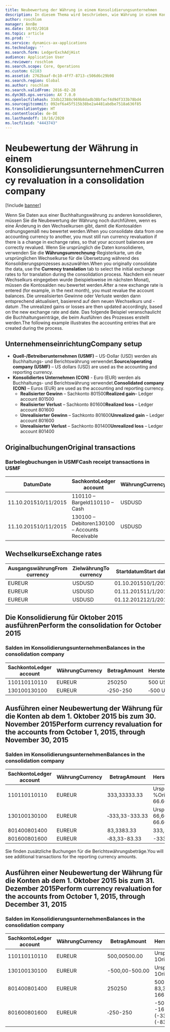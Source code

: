 ```yaml
---
title: Neubewertung der Währung in einem Konsolidierungsunternehmen
description: In diesem Thema wird beschrieben, wie Währung in einem Konsolidierungsunternehmen neu bewertet werden.
author: roschlom
manager: AnnBe
ms.date: 10/02/2018
ms.topic: article
ms.prod: ''
ms.service: dynamics-ax-applications
ms.technology: ''
ms.search.form: LedgerExchAdjHist
audience: Application User
ms.reviewer: roschlom
ms.search.scope: Core, Operations
ms.custom: 62183
ms.assetid: 2762baaf-0c10-4ff7-8713-c506d6c29b98
ms.search.region: Global
ms.author: roschlom
ms.search.validFrom: 2016-02-28
ms.dyn365.ops.version: AX 7.0.0
ms.openlocfilehash: 33db12388c969b8dadb38bfacf4d9df333b78bd4
ms.sourcegitcommit: 092ef6a45f515b38be2a4481abdbe7518a636f85
ms.translationtype: HT
ms.contentlocale: de-DE
ms.lasthandoff: 10/16/2020
ms.locfileid: "4443743"
---
```

# <a name="currency-revaluation-in-a-consolidation-company"></a><span data-ttu-id="75bd5-103">Neubewertung der Währung in einem Konsolidierungsunternehmen</span><span class="sxs-lookup"><span data-stu-id="75bd5-103">Currency revaluation in a consolidation company</span></span>

[!include [banner](../includes/banner.md)]

<span data-ttu-id="75bd5-104">Wenn Sie Daten aus einer Buchhaltungswährung zu anderen konsolidieren, müssen Sie die Neubewertung der Währung noch durchführen, wenn es eine Änderung in den Wechselkursen gibt, damit die Kontosalden ordnungsgemäß neu bewertet werden.</span><span class="sxs-lookup"><span data-stu-id="75bd5-104">When you consolidate data from one accounting currency to another, you must still run currency revaluation if there is a change in exchange rates, so that your account balances  are correctly revalued.</span></span> <span data-ttu-id="75bd5-105">Wenn Sie ursprünglich die Daten konsolidieren, verwenden Sie die **Währungsumrechnung**-Registerkarte, um die ursprünglichen Wechselkurse für die Übersetzung während des Konsolidierungsprozesses auszuwählen.</span><span class="sxs-lookup"><span data-stu-id="75bd5-105">When you originally consolidate the data, use the **Currency translation** tab to select the initial exchange rates to for translation during the consolidation process.</span></span> <span data-ttu-id="75bd5-106">Nachdem ein neuer Wechselkurs eingegeben wurde (beispielsweise im nächsten Monat), müssen die Kontosalden neu bewertet werden.</span><span class="sxs-lookup"><span data-stu-id="75bd5-106">After a new exchange rate is entered (for example, in the next month), you must revalue the account balances.</span></span> <span data-ttu-id="75bd5-107">Die unrealisierten Gewinne oder Verluste werden dann entsprechend aktualisiert, basierend auf dem neuen Wechselkurs und -datum .</span><span class="sxs-lookup"><span data-stu-id="75bd5-107">The unrealized gains or losses are then updated accordingly, based on the new exchange rate and date.</span></span> <span data-ttu-id="75bd5-108">Das folgende Beispiel veranschaulicht die Buchhaltungseinträge, die beim Ausführen des Prozesses erstellt werden.</span><span class="sxs-lookup"><span data-stu-id="75bd5-108">The following example illustrates the accounting entries that are created during the process.</span></span>

## <a name="company-setup"></a><span data-ttu-id="75bd5-109">Unternehmenseinrichtung</span><span class="sxs-lookup"><span data-stu-id="75bd5-109">Company setup</span></span>
-   <span data-ttu-id="75bd5-110">**Quell-/Betreiberunternehmen (USMF)** – US-Dollar (USD) werden als Buchhaltungs- und Berichtswährung verwendet.</span><span class="sxs-lookup"><span data-stu-id="75bd5-110">**Source/operating company (USMF)** – US dollars (USD) are used as the accounting and reporting currency.</span></span>
-   <span data-ttu-id="75bd5-111">**Konsolidiertes Unternehmen (CON)** - Euro (EUR) werden als Buchhaltungs- und Berichtswährung verwendet.</span><span class="sxs-lookup"><span data-stu-id="75bd5-111">**Consolidated company (CON)** – Euros (EUR) are used as the accounting and reporting currency.</span></span>
    -   <span data-ttu-id="75bd5-112">**Realisierter Gewinn** – Sachkonto 801500</span><span class="sxs-lookup"><span data-stu-id="75bd5-112">**Realized gain**– Ledger account 801500</span></span>
    -   <span data-ttu-id="75bd5-113">**Realisierter Verlust** – Sachkonto 801600</span><span class="sxs-lookup"><span data-stu-id="75bd5-113">**Realized loss** – Ledger account 801600</span></span>
    -   <span data-ttu-id="75bd5-114">**Unrealisierter Gewinn** – Sachkonto 801600</span><span class="sxs-lookup"><span data-stu-id="75bd5-114">**Unrealized gain** – Ledger account 801600</span></span>
    -   <span data-ttu-id="75bd5-115">**Unrealisierter Verlust** – Sachkonto 801400</span><span class="sxs-lookup"><span data-stu-id="75bd5-115">**Unrealized loss** – Ledger account 801400</span></span>

## <a name="original-transactions"></a><span data-ttu-id="75bd5-116">Originalbuchungen</span><span class="sxs-lookup"><span data-stu-id="75bd5-116">Original transactions</span></span>
### <a name="cash-receipt-transactions-in-usmf"></a><span data-ttu-id="75bd5-117">Barbelegbuchungen in USMF</span><span class="sxs-lookup"><span data-stu-id="75bd5-117">Cash receipt transactions in USMF</span></span>

| <span data-ttu-id="75bd5-118">Datum</span><span class="sxs-lookup"><span data-stu-id="75bd5-118">Date</span></span>       | <span data-ttu-id="75bd5-119">Sachkonto</span><span class="sxs-lookup"><span data-stu-id="75bd5-119">Ledger account</span></span>               | <span data-ttu-id="75bd5-120">Währung</span><span class="sxs-lookup"><span data-stu-id="75bd5-120">Currency</span></span> | <span data-ttu-id="75bd5-121">Betrag</span><span class="sxs-lookup"><span data-stu-id="75bd5-121">Amount</span></span> |
|------------|------------------------------|----------|--------|
| <span data-ttu-id="75bd5-122">11.10.2015</span><span class="sxs-lookup"><span data-stu-id="75bd5-122">10/11/2015</span></span> | <span data-ttu-id="75bd5-123">110110 – Bargeld</span><span class="sxs-lookup"><span data-stu-id="75bd5-123">110110 – Cash</span></span>                | <span data-ttu-id="75bd5-124">USD</span><span class="sxs-lookup"><span data-stu-id="75bd5-124">USD</span></span>      | <span data-ttu-id="75bd5-125">500</span><span class="sxs-lookup"><span data-stu-id="75bd5-125">500</span></span>    |
| <span data-ttu-id="75bd5-126">11.10.2015</span><span class="sxs-lookup"><span data-stu-id="75bd5-126">10/11/2015</span></span> | <span data-ttu-id="75bd5-127">130100 – Debitoren</span><span class="sxs-lookup"><span data-stu-id="75bd5-127">130100 – Accounts Receivable</span></span> | <span data-ttu-id="75bd5-128">USD</span><span class="sxs-lookup"><span data-stu-id="75bd5-128">USD</span></span>      | <span data-ttu-id="75bd5-129">‑500</span><span class="sxs-lookup"><span data-stu-id="75bd5-129">-500</span></span>   |

## <a name="exchange-rates"></a><span data-ttu-id="75bd5-130">Wechselkurse</span><span class="sxs-lookup"><span data-stu-id="75bd5-130">Exchange rates</span></span>

| <span data-ttu-id="75bd5-131">Ausgangswährung</span><span class="sxs-lookup"><span data-stu-id="75bd5-131">From currency</span></span> | <span data-ttu-id="75bd5-132">Zielwährung</span><span class="sxs-lookup"><span data-stu-id="75bd5-132">To currency</span></span> | <span data-ttu-id="75bd5-133">Startdatum</span><span class="sxs-lookup"><span data-stu-id="75bd5-133">Start date</span></span> | <span data-ttu-id="75bd5-134">Kurs</span><span class="sxs-lookup"><span data-stu-id="75bd5-134">Exchange rate</span></span> |
|---------------|-------------|------------|---------------|
| <span data-ttu-id="75bd5-135">EUR</span><span class="sxs-lookup"><span data-stu-id="75bd5-135">EUR</span></span>           | <span data-ttu-id="75bd5-136">USD</span><span class="sxs-lookup"><span data-stu-id="75bd5-136">USD</span></span>         | <span data-ttu-id="75bd5-137">01.10.2015</span><span class="sxs-lookup"><span data-stu-id="75bd5-137">10/1/2015</span></span>  | <span data-ttu-id="75bd5-138">200</span><span class="sxs-lookup"><span data-stu-id="75bd5-138">200</span></span>           |
| <span data-ttu-id="75bd5-139">EUR</span><span class="sxs-lookup"><span data-stu-id="75bd5-139">EUR</span></span>           | <span data-ttu-id="75bd5-140">USD</span><span class="sxs-lookup"><span data-stu-id="75bd5-140">USD</span></span>         | <span data-ttu-id="75bd5-141">01.11.2015</span><span class="sxs-lookup"><span data-stu-id="75bd5-141">11/1/2015</span></span>  | <span data-ttu-id="75bd5-142">150</span><span class="sxs-lookup"><span data-stu-id="75bd5-142">150</span></span>           |
| <span data-ttu-id="75bd5-143">EUR</span><span class="sxs-lookup"><span data-stu-id="75bd5-143">EUR</span></span>           | <span data-ttu-id="75bd5-144">USD</span><span class="sxs-lookup"><span data-stu-id="75bd5-144">USD</span></span>         | <span data-ttu-id="75bd5-145">01.12.2012</span><span class="sxs-lookup"><span data-stu-id="75bd5-145">12/1/2012</span></span>  | <span data-ttu-id="75bd5-146">100</span><span class="sxs-lookup"><span data-stu-id="75bd5-146">100</span></span>           |

## <a name="perform-the-consolidation-for-october-2015"></a><span data-ttu-id="75bd5-147">Die Konsolidierung für Oktober 2015 ausführen</span><span class="sxs-lookup"><span data-stu-id="75bd5-147">Perform the consolidation for October 2015</span></span>
### <a name="balances-in-the-consolidation-company"></a><span data-ttu-id="75bd5-148">Salden im Konsolidierungsunternehmen</span><span class="sxs-lookup"><span data-stu-id="75bd5-148">Balances in the consolidation company</span></span>

| <span data-ttu-id="75bd5-149">Sachkonto</span><span class="sxs-lookup"><span data-stu-id="75bd5-149">Ledger account</span></span> | <span data-ttu-id="75bd5-150">Währung</span><span class="sxs-lookup"><span data-stu-id="75bd5-150">Currency</span></span> | <span data-ttu-id="75bd5-151">Betrag</span><span class="sxs-lookup"><span data-stu-id="75bd5-151">Amount</span></span> | <span data-ttu-id="75bd5-152">Herstellkostenkalkulation</span><span class="sxs-lookup"><span data-stu-id="75bd5-152">Calculation</span></span>    |
|----------------|----------|--------|----------------|
| <span data-ttu-id="75bd5-153">110110</span><span class="sxs-lookup"><span data-stu-id="75bd5-153">110110</span></span>         | <span data-ttu-id="75bd5-154">EUR</span><span class="sxs-lookup"><span data-stu-id="75bd5-154">EUR</span></span>      | <span data-ttu-id="75bd5-155">250</span><span class="sxs-lookup"><span data-stu-id="75bd5-155">250</span></span>    | <span data-ttu-id="75bd5-156">500 USD × 50 %</span><span class="sxs-lookup"><span data-stu-id="75bd5-156">500 USD × 50%</span></span>  |
| <span data-ttu-id="75bd5-157">130100</span><span class="sxs-lookup"><span data-stu-id="75bd5-157">130100</span></span>         | <span data-ttu-id="75bd5-158">EUR</span><span class="sxs-lookup"><span data-stu-id="75bd5-158">EUR</span></span>      | <span data-ttu-id="75bd5-159">‑250</span><span class="sxs-lookup"><span data-stu-id="75bd5-159">-250</span></span>   | <span data-ttu-id="75bd5-160">‑500 USD × 50 %</span><span class="sxs-lookup"><span data-stu-id="75bd5-160">-500 USD × 50%</span></span> |

## <a name="perform-currency-revaluation-for-the-accounts-from-october-1-2015-through-november-30-2015"></a><span data-ttu-id="75bd5-161">Ausführen einer Neubewertung der Währung für die Konten ab dem 1. Oktober 2015 bis zum 30. November 2015</span><span class="sxs-lookup"><span data-stu-id="75bd5-161">Perform currency revaluation for the accounts from October 1, 2015, through November 30, 2015</span></span>
### <a name="balances-in-the-consolidation-company"></a><span data-ttu-id="75bd5-162">Salden im Konsolidierungsunternehmen</span><span class="sxs-lookup"><span data-stu-id="75bd5-162">Balances in the consolidation company</span></span>

| <span data-ttu-id="75bd5-163">Sachkonto</span><span class="sxs-lookup"><span data-stu-id="75bd5-163">Ledger account</span></span> | <span data-ttu-id="75bd5-164">Währung</span><span class="sxs-lookup"><span data-stu-id="75bd5-164">Currency</span></span> | <span data-ttu-id="75bd5-165">Betrag</span><span class="sxs-lookup"><span data-stu-id="75bd5-165">Amount</span></span>  | <span data-ttu-id="75bd5-166">Herstellkostenkalkulation</span><span class="sxs-lookup"><span data-stu-id="75bd5-166">Calculation</span></span>                        |
|----------------|----------|---------|------------------------------------|
| <span data-ttu-id="75bd5-167">110110</span><span class="sxs-lookup"><span data-stu-id="75bd5-167">110110</span></span>         | <span data-ttu-id="75bd5-168">EUR</span><span class="sxs-lookup"><span data-stu-id="75bd5-168">EUR</span></span>      | <span data-ttu-id="75bd5-169">333,33</span><span class="sxs-lookup"><span data-stu-id="75bd5-169">333.33</span></span>  | <span data-ttu-id="75bd5-170">Ursprünglicher Betrag 500 × 66,6667 %</span><span class="sxs-lookup"><span data-stu-id="75bd5-170">Original amount of 500 × 66.6667%</span></span>  |
| <span data-ttu-id="75bd5-171">130100</span><span class="sxs-lookup"><span data-stu-id="75bd5-171">130100</span></span>         | <span data-ttu-id="75bd5-172">EUR</span><span class="sxs-lookup"><span data-stu-id="75bd5-172">EUR</span></span>      | <span data-ttu-id="75bd5-173">‑333,33</span><span class="sxs-lookup"><span data-stu-id="75bd5-173">-333.33</span></span> | <span data-ttu-id="75bd5-174">Ursprünglicher Betrag -500 × 66,6667 %</span><span class="sxs-lookup"><span data-stu-id="75bd5-174">Original amount of -500 × 66.6667%</span></span> |
| <span data-ttu-id="75bd5-175">801400</span><span class="sxs-lookup"><span data-stu-id="75bd5-175">801400</span></span>         | <span data-ttu-id="75bd5-176">EUR</span><span class="sxs-lookup"><span data-stu-id="75bd5-176">EUR</span></span>      | <span data-ttu-id="75bd5-177">83,33</span><span class="sxs-lookup"><span data-stu-id="75bd5-177">83.33</span></span>   | <span data-ttu-id="75bd5-178">333,33 – 250</span><span class="sxs-lookup"><span data-stu-id="75bd5-178">333.33 – 250</span></span>                       |
| <span data-ttu-id="75bd5-179">801600</span><span class="sxs-lookup"><span data-stu-id="75bd5-179">801600</span></span>         | <span data-ttu-id="75bd5-180">EUR</span><span class="sxs-lookup"><span data-stu-id="75bd5-180">EUR</span></span>      | <span data-ttu-id="75bd5-181">‑83,33</span><span class="sxs-lookup"><span data-stu-id="75bd5-181">-83.33</span></span>  | <span data-ttu-id="75bd5-182">-333,33 – (-250)</span><span class="sxs-lookup"><span data-stu-id="75bd5-182">-333.33 – (-250)</span></span>                   |

<span data-ttu-id="75bd5-183">Sie finden zusätzliche Buchungen für die Berichtswährungsbeträge.</span><span class="sxs-lookup"><span data-stu-id="75bd5-183">You will see additional transactions for the reporting currency amounts.</span></span>

## <a name="perform-currency-revaluation-for-the-accounts-from-october-1-2015-through-december-31-2015"></a><span data-ttu-id="75bd5-184">Ausführen einer Neubewertung der Währung für die Konten ab dem 1. Oktober 2015 bis zum 31. Dezember 2015</span><span class="sxs-lookup"><span data-stu-id="75bd5-184">Perform currency revaluation for the accounts from October 1, 2015, through December 31, 2015</span></span>
### <a name="balances-in-the-consolidation-company"></a><span data-ttu-id="75bd5-185">Salden im Konsolidierungsunternehmen</span><span class="sxs-lookup"><span data-stu-id="75bd5-185">Balances in the consolidation company</span></span>

| <span data-ttu-id="75bd5-186">Sachkonto</span><span class="sxs-lookup"><span data-stu-id="75bd5-186">Ledger account</span></span> | <span data-ttu-id="75bd5-187">Währung</span><span class="sxs-lookup"><span data-stu-id="75bd5-187">Currency</span></span> | <span data-ttu-id="75bd5-188">Betrag</span><span class="sxs-lookup"><span data-stu-id="75bd5-188">Amount</span></span>  | <span data-ttu-id="75bd5-189">Herstellkostenkalkulation</span><span class="sxs-lookup"><span data-stu-id="75bd5-189">Calculation</span></span>                                          |
|----------------|----------|---------|------------------------------------------------------|
| <span data-ttu-id="75bd5-190">110110</span><span class="sxs-lookup"><span data-stu-id="75bd5-190">110110</span></span>         | <span data-ttu-id="75bd5-191">EUR</span><span class="sxs-lookup"><span data-stu-id="75bd5-191">EUR</span></span>      | <span data-ttu-id="75bd5-192">500,00</span><span class="sxs-lookup"><span data-stu-id="75bd5-192">500.00</span></span>  | <span data-ttu-id="75bd5-193">Ursprünglicher Betrag 500 × 1</span><span class="sxs-lookup"><span data-stu-id="75bd5-193">Original amount of 500 × 1</span></span>                           |
| <span data-ttu-id="75bd5-194">130100</span><span class="sxs-lookup"><span data-stu-id="75bd5-194">130100</span></span>         | <span data-ttu-id="75bd5-195">EUR</span><span class="sxs-lookup"><span data-stu-id="75bd5-195">EUR</span></span>      | <span data-ttu-id="75bd5-196">-500,00</span><span class="sxs-lookup"><span data-stu-id="75bd5-196">-500.00</span></span> | <span data-ttu-id="75bd5-197">Ursprünglicher Betrag -500 × 1</span><span class="sxs-lookup"><span data-stu-id="75bd5-197">Original amount of -500 × 1</span></span>                          |
| <span data-ttu-id="75bd5-198">801400</span><span class="sxs-lookup"><span data-stu-id="75bd5-198">801400</span></span>         | <span data-ttu-id="75bd5-199">EUR</span><span class="sxs-lookup"><span data-stu-id="75bd5-199">EUR</span></span>      | <span data-ttu-id="75bd5-200">250</span><span class="sxs-lookup"><span data-stu-id="75bd5-200">250</span></span>     | <span data-ttu-id="75bd5-201">500 – 333,33 = 166,67 166,67 + 83,33 = 250</span><span class="sxs-lookup"><span data-stu-id="75bd5-201">500 – 333.33 = 166.67 166.67 + 83.33 = 250</span></span>           |
| <span data-ttu-id="75bd5-202">801600</span><span class="sxs-lookup"><span data-stu-id="75bd5-202">801600</span></span>         | <span data-ttu-id="75bd5-203">EUR</span><span class="sxs-lookup"><span data-stu-id="75bd5-203">EUR</span></span>      | <span data-ttu-id="75bd5-204">‑250</span><span class="sxs-lookup"><span data-stu-id="75bd5-204">-250</span></span>    | <span data-ttu-id="75bd5-205">-500 – (-333,33) = -166,67 -166,67 + (-83,33) = -250</span><span class="sxs-lookup"><span data-stu-id="75bd5-205">-500 – (-333.33) = -166.67 -166.67 + (-83.33) = -250</span></span> |





